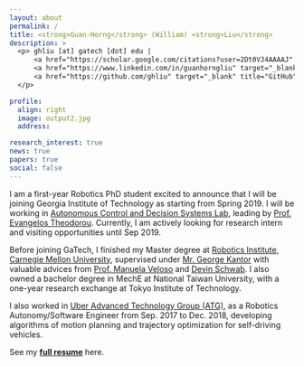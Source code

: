 ```yaml
---
layout: about
permalink: /
title: <strong>Guan-Horng</strong> (William) <strong>Liu</strong>
description: >
  <p> ghliu [at] gatech [dot] edu | 
      <a href="https://scholar.google.com/citations?user=2Dt0VJ4AAAAJ" target="_blank" title="Google Scholar"><i class="ai ai-google-scholar"></i> Google Scholar</a> |   
      <a href="https://www.linkedin.com/in/guanhorngliu" target="_blank" title="LinkedIn"><i class="fab fa-linkedin"></i> LinkedIn</a> |
      <a href="https://github.com/ghliu" target="_blank" title="GitHub"><i class="fab fa-github"></i> ghliu</a> 
  </p>

profile:
  align: right
  image: output2.jpg
  address: 

research_interest: true
news: true
papers: true
social: false
---
```


I am a first-year Robotics PhD student excited to announce that I will be joining Georgia Institute of Technology as  starting from Spring 2019. I will be working in <a href="http://pwp.gatech.edu/acds/" target="\_blank">Autonomous Control and Decision Systems Lab</a>, leading by <a href="https://scholar.google.com/citations?user=dG9MV7oAAAAJ&amp;hl=en" target="\_blank">Prof. Evangelos Theodorou</a>. Currently, I am actively looking for research intern and visiting opportunities until Sep 2019. 

<!-- My research interest lies broadly under <b>Robot Learning and Control</b>. Specifically, I have researched on Deep (Inverse) Reinforcement Learning, Stochastic Optimal Control, and combing XXX -->

Before joining GaTech, I finished my Master degree at 
<a href="http://ri.cmu.edu/" target="\_blank">Robotics Institute</a>, 
<a href="http://www.cmu.edu/" target="\_blank">Carnegie Mellon University</a>, supervised under 
<a href="http://ri.cmu.edu/ri-faculty/george-a-kantor/" target="\_blank">Mr. George Kantor</a>
with valuable advices from 
<a href="https://www.cs.cmu.edu/~mmv/" target="\_blank">Prof. Manuela Veloso</a>
 and 
<a href="https://devinschwab.com/" target="\_blank">Devin Schwab</a>. 
I also owned a bachelor degree in MechE at National Taiwan University, with a one-year research exchange at 
Tokyo Institute of Technology.
<!-- My research here relates to off-road autonomous navigation for all-terrain vehicle application. Specifically, I worked on deep reinforcement learning, deep imitation learning, and model-predictive planning as my master thesis.  -->

I also worked in 
<a href="https://www.uber.com/info/atg/" target="\_blank">Uber Advanced Technology Group (ATG)</a>, as a Robotics Autonomy/Software Engineer from Sep. 2017 to Dec. 2018, developing algorithms of motion planning and trajectory optimization for self-driving vehicles.

See my 
<a href="https://ghliu.github.io/web-test/assets/pub/CV-two-page-2019.pdf" target="\_blank"><b>full resume</b></a> here.
